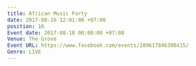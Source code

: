 ```yaml
---
title: African Music Party
date: 2017-08-16 12:01:00 +07:00
position: 16
Event date: 2017-08-18 00:00:00 +07:00
Venue: The Grove
Event URL: https://www.facebook.com/events/109617846380415/
Genre: LIVE
---
```


